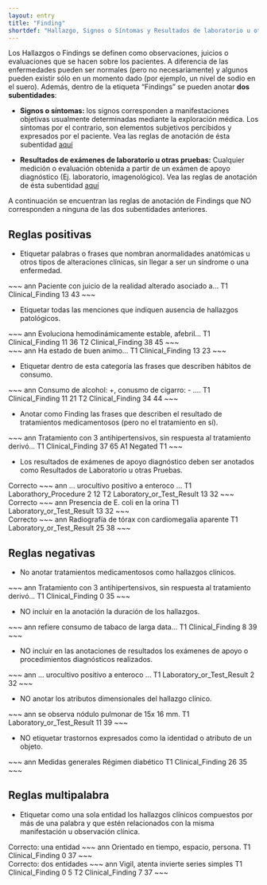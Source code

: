 ```yaml
---
layout: entry
title: "Finding"
shortdef: "Hallazgo, Signos o Síntomas y Resultados de laboratorio u otras pruebas"
---
```


Los Hallazgos o Findings se definen como observaciones, juicios o evaluaciones que se hacen sobre los pacientes. A diferencia de las enfermedades pueden ser normales (pero no necesariamente) y algunos pueden existir sólo en un momento dado (por ejemplo, un nivel de sodio en el suero).
Además, dentro de la etiqueta “Findings” se pueden anotar **dos subentidades**: 

  * **Signos o síntomas:** los signos corresponden a manifestaciones objetivas usualmente determinadas mediante la exploración médica. Los síntomas por el contrario, son elementos subjetivos percibidos y expresados por el paciente. Vea las reglas de anotación de ésta subentidad [aquí](Sign_or_Symptom)

  * **Resultados de exámenes de laboratorio u otras pruebas:** Cualquier medición o evaluación obtenida a partir de un exámen de apoyo diagnóstico (Ej. laboratorio, imagenológico). Vea las reglas de anotación de ésta subentidad [aquí](Laboratory_or_Test_Result.md)

A continuación se encuentran las reglas de anotación de Findings que NO corresponden a ninguna de las dos subentidades anteriores.

## Reglas positivas

* Etiquetar palabras o frases que nombran anormalidades anatómicas u otros tipos de alteraciones clínicas, sin llegar a ser un síndrome o una enfermedad. 

<div class="annotation-correct" markdown="1">
~~~ ann
Paciente con juicio de la realidad alterado asociado a...
T1 Clinical_Finding 13 43 
~~~
</div>

* Etiquetar todas las menciones que indiquen ausencia de hallazgos patológicos.

<div class="annotation-correct" markdown="1">
~~~ ann
Evoluciona hemodinámicamente estable, afebril…
T1 Clinical_Finding 11 36 
T2 Clinical_Finding 38 45 
~~~
</div>

<div class="annotation-correct" markdown="1">
~~~ ann
Ha estado de buen animo…
T1 Clinical_Finding 13 23 
~~~
</div>

* Etiquetar dentro de esta categoría las frases que describen hábitos de consumo.

<div class="annotation-correct" markdown="1">
~~~ ann
Consumo de alcohol: +, conusmo de cigarro: - ....
T1 Clinical_Finding 11 21 
T2 Clinical_Finding 34 44 
~~~
</div>

* Anotar como Finding las frases que describen el resultado de tratamientos medicamentosos (pero no el tratamiento en sí).

<div class="annotation-correct" markdown="1">
~~~ ann
Tratamiento con 3 antihipertensivos, sin respuesta al tratamiento derivó...
T1 Clinical_Finding 37 65
A1 Negated T1 
~~~
</div>

* Los resultados de exámenes de apoyo diagnóstico deben ser anotados como Resultados de Laboratorio u otras Pruebas.

<div class="annotation-correct" markdown="1">
Correcto
~~~ ann
… urocultivo positivo a enteroco ...
T1 Laborathory_Procedure 2 12 
T2 Laboratory_or_Test_Result 13 32 
~~~
</div>

<div class="annotation-correct" markdown="1">
Correcto
~~~ ann
Presencia de E. coli en la orina
T1 Laboratory_or_Test_Result 13 32 
~~~
</div>

<div class="annotation-correct" markdown="1">
Correcto
~~~ ann
Radiografía de tórax con cardiomegalia aparente
T1 Laboratory_or_Test_Result 25 38 
~~~
</div>

## Reglas negativas

* No anotar tratamientos medicamentosos como hallazgos clínicos.

<div class="annotation-incorrect" markdown="1">
~~~ ann
Tratamiento con 3 antihipertensivos, sin respuesta al tratamiento derivó...
T1 Clinical_Finding 0 35 
~~~
</div>

* NO incluir en la anotación la duración de los hallazgos.

<div class="annotation-incorrect" markdown="1">
~~~ ann
refiere consumo de tabaco de larga data…
T1 Clinical_Finding 8 39 
~~~
</div>

* NO incluir en las anotaciones de resultados los exámenes de apoyo o procedimientos diagnósticos realizados.

<div class="annotation-incorrect" markdown="1">
~~~ ann
… urocultivo positivo a enteroco ...
T1 Laboratory_or_Test_Result 2 32 
~~~
</div>

* NO anotar los atributos dimensionales del hallazgo clínico.

<div class="annotation-incorrect" markdown="1">
~~~ ann
se observa nódulo pulmonar de 15x 16 mm.
T1 Laboratory_or_Test_Result 11 39 
~~~
</div>

* NO etiquetar trastornos expresados como la identidad o atributo de un objeto.

<div class="annotation-incorrect" markdown="1">
~~~ ann
Medidas generales Régimen diabético
T1 Clinical_Finding 26 35 
~~~
</div>

## Reglas multipalabra

* Etiquetar como una sola entidad los hallazgos clínicos compuestos por más de una palabra y que estén relacionados con la misma manifestación u observación clínica.

<div class="annotation-correct" markdown="1">
Correcto: una entidad
~~~ ann
Orientado en tiempo, espacio, persona.
T1 Clinical_Finding 0 37 
~~~
</div>

<div class="annotation-correct" markdown="1">
Correcto: dos entidades
~~~ ann
Vigil, atenta invierte series simples
T1 Clinical_Finding 0 5 
T2 Clinical_Finding 7 37 
~~~
</div>

